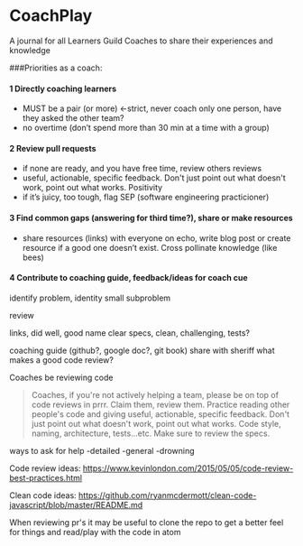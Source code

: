 # CoachPlay
A journal for all Learners Guild Coaches to share their experiences and knowledge


###Priorities as a coach:
#### 1 Directly coaching learners
- MUST be a pair (or more) <-strict, never coach only one person, have they asked the other team?
- no overtime (don’t spend more than 30 min at a time with a group)

#### 2 Review pull requests
- if none are ready, and you have free time, review others reviews
- useful, actionable, specific feedback. Don't just point out what doesn't work, point out what works. Positivity
- if it’s juicy, too tough, flag SEP (software engineering practicioner)

#### 3 Find common gaps (answering for third time?), share or make resources
- share resources (links) with everyone on echo, write blog post or create resource if a good one doesn’t exist. Cross pollinate knowledge (like bees)

#### 4 Contribute to coaching guide, feedback/ideas for coach cue




identify problem, identity small subproblem

review

links, did well, good name
clear specs, clean, challenging, tests?


coaching guide (github?, google doc?, git book)
share with sheriff
what makes a good code review?


Coaches be reviewing code
>Coaches, if you're not actively helping a team, please be on top of code reviews in prrr. Claim them, review them. Practice reading other people's code and giving useful, actionable, specific feedback. Don't just point out what doesn't work, point out what works. Code style, naming, architecture, tests...etc. Make sure to review the specs.


ways to ask for help
-detailed
-general
-drowning


Code review ideas:
https://www.kevinlondon.com/2015/05/05/code-review-best-practices.html

Clean code ideas:
https://github.com/ryanmcdermott/clean-code-javascript/blob/master/README.md


When reviewing pr's it may be useful to clone the repo to get a better feel for things and read/play with the code in atom
